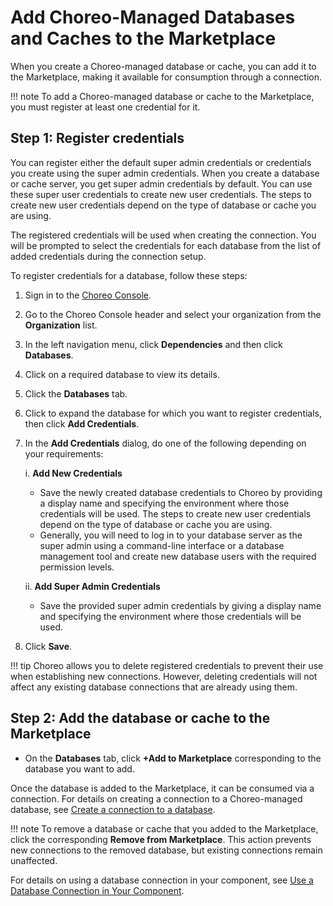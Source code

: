 # Add Choreo-Managed Databases and Caches to the Marketplace

When you create a Choreo-managed database or cache, you can add it to the Marketplace, making it available for consumption through a connection.

!!! note 
     To add a Choreo-managed database or cache to the Marketplace, you must register at least one credential for it.

## Step 1: Register credentials

You can register either the default super admin credentials or credentials you create using the super admin credentials. When you create a database or cache server, you get super admin credentials by default. You can use these super user credentials to create new user credentials. The steps to create new user credentials depend on the type of database or cache you are using.

The registered credentials will be used when creating the connection. You will be prompted to select the credentials for each database from the list of added credentials during the connection setup.

To register credentials for a database, follow these steps:

1. Sign in to the [Choreo Console](https://console.choreo.dev/).
2. Go to the Choreo Console header and select your organization from the **Organization** list.
3. In the left navigation menu, click **Dependencies** and then click **Databases**.
4. Click on a required database to view its details.
5. Click the **Databases** tab.
6. Click to expand the database for which you want to register credentials, then click **Add Credentials**.
7. In the **Add Credentials** dialog, do one of the following depending on your requirements:

    i. **Add New Credentials**
    - Save the newly created database credentials to Choreo by providing a display name and specifying the environment where those credentials will be used. The steps to create new user credentials depend on the type of database or cache you are using.
    - Generally, you will need to log in to your database server as the super admin using a command-line interface or a database management tool and create new database users with the required permission levels.

    ii. **Add Super Admin Credentials** 
    - Save the provided super admin credentials by giving a display name and specifying the environment where those credentials will be used.
8. Click **Save**.

!!! tip 
     Choreo allows you to delete registered credentials to prevent their use when establishing new connections. However, deleting credentials will not affect any existing database connections that are already using them.

## Step 2: Add the database or cache to the Marketplace

- On the **Databases** tab, click **+Add to Marketplace** corresponding to the database you want to add. 

Once the database is added to the Marketplace, it can be consumed via a connection. For details on creating a connection to a Choreo-managed database, see [Create a connection to a database](../develop-components/sharing-and-reusing/create-a-connection.md).

!!! note 
     To remove a database or cache that you added to the Marketplace, click the corresponding **Remove from Marketplace**. This action prevents new connections to the removed database, but existing connections remain unaffected.

For details on using a database connection in your component, see [Use a Database Connection in Your Component](../develop-components/sharing-and-reusing/use-a-database-connection-in-your-component.md).
